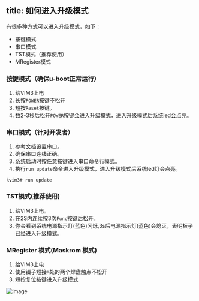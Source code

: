 title: 如何进入升级模式
---

有很多种方式可以进入升级模式，如下：

* 按键模式
* 串口模式
* TST模式（推荐使用）
* MRegister模式

### 按键模式（确保u-boot正常运行）
1. 给VIM3上电
2. 长按`POWER`按键不松开
3. 短按`Reset`按键。
4. 数2-3秒后松开`POWER`按键会进入升级模式，进入升级模式后系统led会点亮。

### 串口模式（针对开发者）
1. 参考[文档](/zh-cn/vim3/SetupSerialTool.html)设置串口。
2. 确保串口连线正确。
3. 系统启动时按任意按键进入串口命令行模式。
4. 执行`run update`命令进入升级模式，进入升级模式后系统led灯会点亮。

```
kvim3# run update
```

### TST模式(推荐使用)
1. 给VIM3上电。
2. 在2S内连续按3次`Func`按键后松开。
3. 你会看到系统电源指示灯(蓝色)闪烁,3s后电源指示灯(蓝色)会熄灭，表明板子已经进入升级模式。

### MRegister 模式(Maskrom 模式)
1. 给VIM3上电
2. 使用镊子短接`M`处的两个焊盘触点不松开
3. 短按复位按键进入升级模式

![image](/images/vim3/VIM3_M_Register.jpg)

